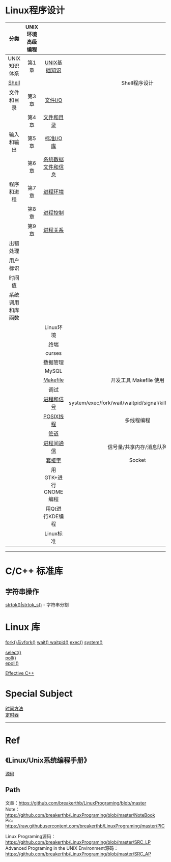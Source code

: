 # Linux程序设计

|分类|UNIX环境高级编程|||
|:--:|:--:|:--:|:--:|
|UNIX知识体系|第1章|[UNIX基础知识]()||
|[Shell](https://github.com/breakerthb/LinuxPrograming/blob/master/02-Shell.md)|||Shell程序设计| 
|文件和目录|第3章|[文件I/O](https://github.com/breakerthb/LinuxPrograming/blob/master/03-FileIO.md)||
||第4章|[文件和目录](https://github.com/breakerthb/LinuxPrograming/blob/master/04-File&Dir.md)||
|输入和输出|第5章|[标准I/O库](https://github.com/breakerthb/LinuxPrograming/blob/master/05-StarndardIO.md)||
||第6章|[系统数据文件和信息](https://github.com/breakerthb/LinuxPrograming/blob/master/06-SysDataFile.md)||
|程序和进程|第7章|[进程环境](https://github.com/breakerthb/LinuxPrograming/blob/master/07-ProcessEnv.md)||
||第8章|[进程控制](https://github.com/breakerthb/LinuxPrograming/blob/master/08-ProcessCtrl.md)||
||第9章|[进程关系](https://github.com/breakerthb/LinuxPrograming/blob/master/09-ProcessRelation.md)||
|出错处理||||
|用户标识||||
|时间值||||
|系统调用和库函数||||
|||Linux环境||  
|||终端||  
|||curses||  
|||数据管理||  
|||MySQL||  
|||[Makefile](https://github.com/breakerthb/LinuxPrograming/blob/master/09_Makefile.md)|开发工具 Makefile 使用|  
|||调试||  
|||[进程和信号](https://github.com/breakerthb/LinuxPrograming/blob/master/11_ProcessAndSignal.md)|system/exec/fork/wait/waitpid/signal/kill/pause/sigaction|  
|||[POSIX线程](https://github.com/breakerthb/LinuxPrograming/blob/master/12_Thread.md)|多线程编程|    
|||[管道](https://github.com/breakerthb/LinuxPrograming/blob/master/13_Pipe.md)||  
|||[进程间通信](https://github.com/breakerthb/LinuxPrograming/blob/master/14_ShareBuf.md)|信号量/共享内存/消息队列|  
|||[套接字](https://github.com/breakerthb/LinuxPrograming/blob/master/15_Socket.md)|Socket|  
|||用GTK+进行GNOME编程||  
|||用Qt进行KDE编程||  
|||Linux标准||  

----

# C/C++ 标准库

## 字符串操作

[strtok()|strtok_s()](https://github.com/breakerthb/LinuxPrograming/blob/master/CStandard/strtok.md) - 字符串分割


# Linux 库

[fork()与vfork()](https://github.com/breakerthb/LinuxPrograming/blob/master/NoteBook/fork.md)
[wait() waitpid()](https://github.com/breakerthb/LinuxPrograming/blob/master/NoteBook/wait.md)
[exec()](https://github.com/breakerthb/LinuxPrograming/blob/master/NoteBook/exec.md)
[system()](https://github.com/breakerthb/LinuxPrograming/blob/master/NoteBook/system.md)

[select()](https://github.com/breakerthb/LinuxPrograming/tree/master/NoteBook/select.md)  
[poll()](https://github.com/breakerthb/LinuxPrograming/tree/master/NoteBook/poll.md)  
[epoll()](https://github.com/breakerthb/LinuxPrograming/tree/master/NoteBook/epoll.md)   

[Effective C++](https://github.com/breakerthb/LinuxPrograming/tree/master/NoteBook/EffectiveC.md)   

# Special Subject

[时间方法](https://github.com/breakerthb/LinuxPrograming/tree/master/NoteBook/Time.md)  
[定时器](https://github.com/breakerthb/LinuxPrograming/tree/master/NoteBook/Timer.md)

----

# Ref 

## 《Linux/Unix系统编程手册》

[源码](http://www.man7.org/tlpi/code/online/all_files_by_chapter.html)

## Path

文章：<https://github.com/breakerthb/LinuxPrograming/blob/master>  
Note：<https://github.com/breakerthb/LinuxPrograming/blob/master/NoteBook>  
Pic: <https://raw.githubusercontent.com/breakerthb/LinuxPrograming/master/PIC>  
 
Linux Programing源码：<https://github.com/breakerthb/LinuxPrograming/blob/master/SRC_LP>  
Advanced Programing in the UNIX Environment源码：<https://github.com/breakerthb/LinuxPrograming/blob/master/SRC_AP>  





